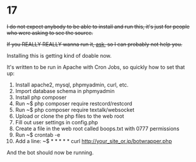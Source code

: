 # 17
~~I do not expect anybody to be able to install and run this, it's just for people who were asking to see the source.~~

~~If you REALLY REALLY wanna run it, [ask](https://discord.gg/MpUB5Hp), so I can probably not help you.~~

Installing this is getting kind of doable now.

It's written to be run in Apache with Cron Jobs, so quickly how to set that up:

1. Install apache2, mysql, phpmyadmin, curl, etc.
2. Import database schema in phpmyadmin
3. Install php composer
4. Run ~$ php composer require restcord/restcord
5. Run ~$ php composer require textalk/websocket
6. Upload or clone the php files to the web root
7. Fill out user settings in config.php
8. Create a file in the web root called boops.txt with 0777 permissions
9. Run ~$ crontab -e
10. Add a line: ~$ * * * * * curl http://your_site_or.ip/botwrapper.php

And the bot should now be running.

